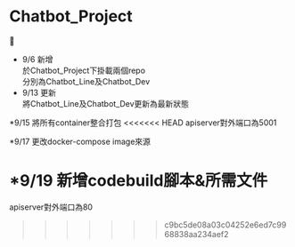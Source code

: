 # Chatbot_Project
:dog:  
* 9/6 新增  
於Chatbot_Project下掛載兩個repo  
分別為Chatbot_Line及Chatbot_Dev
* 9/13 更新  
將Chatbot_Line及Chatbot_Dev更新為最新狀態  

*9/15
將所有container整合打包
<<<<<<< HEAD
apiserver對外端口為5001

*9/17
更改docker-compose image來源

*9/19
新增codebuild腳本&所需文件
=======
apiserver對外端口為80
>>>>>>> c9bc5de08a03c04252e6ed7c9968838aa234aef2
